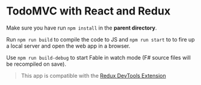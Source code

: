 # TodoMVC with React and Redux

Make sure you have run `npm install` in the **parent directory**.

Run `npm run build` to compile the code to JS
and `npm run start` to to fire up a local server
and open the web app in a browser.

Use `npm run build-debug` to start Fable in
watch mode (F# source files will be recompiled
on save).

> This app is compatible with the [Redux DevTools Extension](http://zalmoxisus.github.io/redux-devtools-extension/)